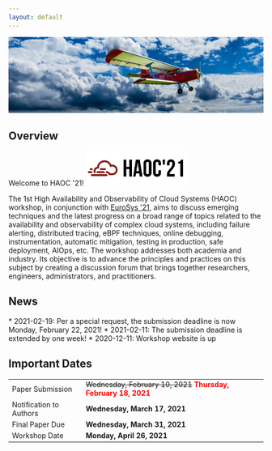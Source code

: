 ```yaml
---
layout: default
---
```


<img class="img-logo" src="assets/image/cloud_aircraft.jpg" alt="Cloud Image" style="padding-left: 0px; padding-right: 0px;">
<h2 class="text-primary">Overview</h2>
Welcome to HAOC '21!

<img class="img" src="assets/image/logo_small.png" alt="Logo Image" width="200" style="padding-left: 0px; padding-right: 0px;">

The 1st High Availability and Observability of Cloud Systems (HAOC) workshop,
in conjunction with <a href="https://2021.eurosys.org">EuroSys '21</a>, aims to 
discuss emerging techniques and the latest progress on a broad range of topics
related to the availability and observability of complex cloud systems,
including failure alerting, distributed tracing, eBPF techniques, online
debugging, instrumentation, automatic mitigation, testing in production, safe
deployment, AIOps, etc. The workshop addresses both academia and industry.  Its
objective is to advance the principles and practices on this subject by
creating a discussion forum that brings together researchers, engineers,
administrators, and practitioners. 

<h2 class="text-primary">News</h2>
* 2021-02-19: <span class="text-warning">Per a special request, the submission deadline is now Monday, February 22, 2021!</span>
* 2021-02-11: <span class="text-warning">The submission deadline is extended by one week!</span>
* 2020-12-11: Workshop website is up

<h2 class="text-primary">Important Dates</h2>

<table class="table table-striped table-hover center-block">
<tr>
  <td>Paper Submission</td>
  <td><s>Wednesday, February 10, 2021</s>&nbsp;<span style="color:red"><b>Thursday, February 18, 2021</b></span></td>
</tr>
<tr>
  <td>Notification to Authors</td>
  <td><b>Wednesday, March 17, 2021</b></td>
</tr>
<tr>
  <td>Final Paper Due</td>
  <td><b>Wednesday, March 31, 2021</b></td>
</tr>
<tr>
  <td>Workshop Date</td>
  <td><b>Monday, April 26, 2021</b></td>
</tr>
</table>
